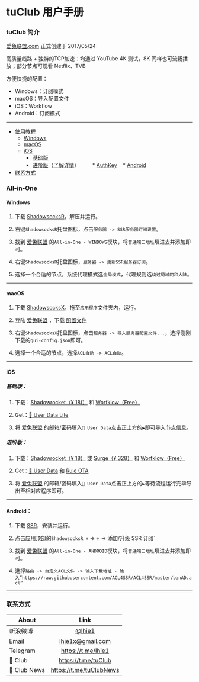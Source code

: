 # tuClub 用户手册

### tuClub 简介

[爱兔联盟.com](https://xn--h5qz41fzgdxxl.com) 正式创建于 2017/05/24

高质量线路 + 独特的TCP加速：均通过 YouTube 4K 测试，8K 同样也可流畅播放；部分节点可观看 Netflix、TVB

方便快捷的配置：
* Windows：订阅模式
* macOS：导入配置文件
* iOS：Workflow
* Android：订阅模式

---

* [使用教程](#all-in-one)
    * [Windows](#windows)
    * [macOS](#macos)
    * [iOS](#ios)
    	* [基础版](#基础版)
    	* [进阶版](#进阶版)（[了解详情](https://github.com/lhie1/Surge)）
         * [AuthKey](#authkey)
    * [Android](#android)
* [联系方式](#联系方式)

### All-in-One
#### Windows

1. 下载 [ShadowsocksR](https://xn--h5qz41fzgdxxl.com/ssr-download/ssr-win.7z)，解压并运行。

2. 右键`ShadowsocksR`托盘图标，点击`服务器 -> SSR服务器订阅设置`。

3. 找到 [爱兔联盟](https://xn--h5qz41fzgdxxl.com/user) 的`All-in-One - WINDOWS`模块，将`普通端口地址`填进去并添加即可。

4. 右键`ShadowsocksR`托盘图标，`服务器 -> 更新SSR服务器订阅`。

5. 选择一个合适的节点，系统代理模式选`全局模式`，代理规则选`绕过局域网和大陆`。

---

#### macOS

1. 下载 [ShadowsocksX](https://xn--h5qz41fzgdxxl.com/ssr-download/ssr-mac.dmg)，拖至`应用程序`文件夹内，运行。

2. 登陆 [爱兔联盟](https://xn--h5qz41fzgdxxl.com/user) ，下载 [配置文件](https://xn--h5qz41fzgdxxl.com/user/getpcconf?without_mu=0)

3. 右键`ShadowsocksX`托盘图标，点击`服务器 -> 导入服务器配置文件...`，选择刚刚下载的`gui-config.json`即可。

4. 选择一个合适的节点，选择`ACL自动 -> ACL自动`。

---

#### iOS

##### 基础版：

1. 下载：[Shadowrocket（¥ 18)）](https://appsto.re/cn/UDjM3.i) 和 [Worfklow（Free）](https://appsto.re/cn/2IzJ2.i) 

2. Get：[🐰 User Data Lite](http://t.cn/Ro3pQMp)

3. 将 [爱兔联盟](https://xn--h5qz41fzgdxxl.com/user) 的邮箱/密码填入`🐰 User Data`点击正上方的`▶️`即可导入节点信息。

##### 进阶版：

1. 下载：[Shadowrocket（¥ 18）](https://appsto.re/cn/UDjM3.i) 或 [Surge（¥ 328）](https://appsto.re/cn/D0Q_9.i) 和 [Worfklow（Free）](https://appsto.re/cn/2IzJ2.i) 

2. Get：[🐰 User Data](https://workflow.is/workflows/6bb238dc6ddd44abb882ebe09f40cc9e) 和 [Rule OTA](https://workflow.is/workflows/4caa1c35ea1a406680abb7e269cdc3a0) 

3. 将 [爱兔联盟](https://xn--h5qz41fzgdxxl.com/user) 的邮箱/密码填入`🐰 User Data`点击正上方的`▶️`等待流程运行完毕导出至相对应程序即可。

---

#### Android：

1. 下载 [SSR](https://xn--h5qz41fzgdxxl.com/ssr-download/ssr-android.apk)，安装并运行。

2. 点击应用顶部的`ShadowsocksR ⬇️` -> `➕` -> 添加/升级 SSR 订阅`

3. 找到 [爱兔联盟](https://xn--h5qz41fzgdxxl.com/user) 的`All-in-One - ANDROID`模块，将`普通端口地址`填进去并添加即可。

4. 选择`路由 -> 自定义ACL文件 -> 输入下载地址 - 输入“https://raw.githubusercontent.com/ACL4SSR/ACL4SSR/master/banAD.acl”`

---

### 联系方式

About | Link |
---------|:---------:
新浪微博 | [@lhie1](http://www.weibo.com/1748625493)
Email| lhie1x@gmail.com
Telegram| https://t.me/lhie1
🐰 Club| https://t.me/tuClub
🐰 Club News| https://t.me/tuClubNews

